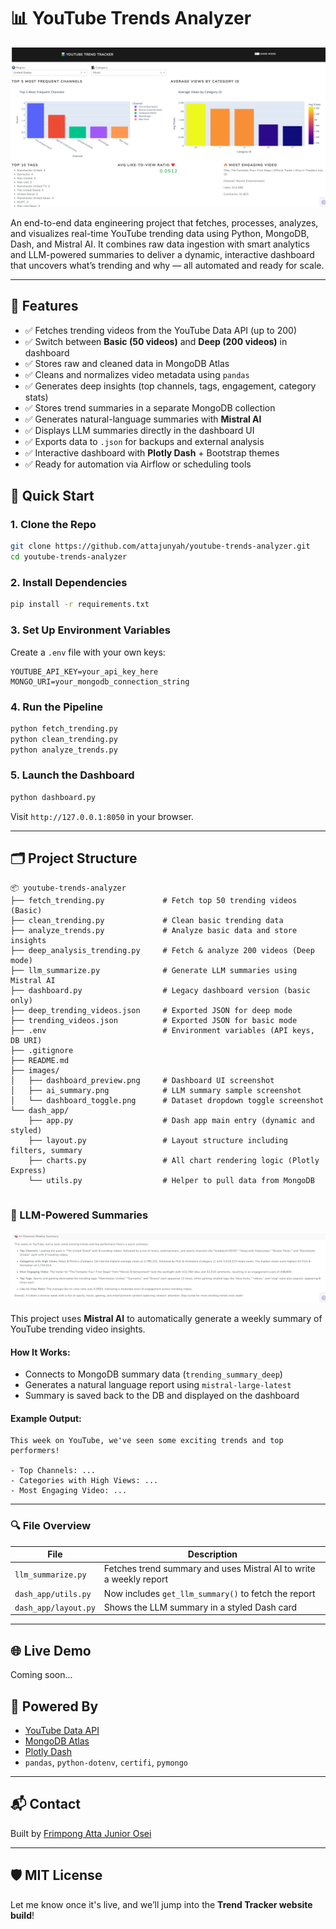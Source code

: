 # 📊 YouTube Trends Analyzer

![Dashboard Screenshot](./images/dashboard_preview.png)

An end-to-end data engineering project that fetches, processes, analyzes, and visualizes real-time YouTube trending data using Python, MongoDB, Dash, and Mistral AI. It combines raw data ingestion with smart analytics and LLM-powered summaries to deliver a dynamic, interactive dashboard that uncovers what’s trending and why — all automated and ready for scale.


---

## 🔧 Features

- ✅ Fetches trending videos from the YouTube Data API (up to 200)
- ✅ Switch between **Basic (50 videos)** and **Deep (200 videos)** in dashboard
- ✅ Stores raw and cleaned data in MongoDB Atlas
- ✅ Cleans and normalizes video metadata using `pandas`
- ✅ Generates deep insights (top channels, tags, engagement, category stats)
- ✅ Stores trend summaries in a separate MongoDB collection
- ✅ Generates natural-language summaries with **Mistral AI**
- ✅ Displays LLM summaries directly in the dashboard UI
- ✅ Exports data to `.json` for backups and external analysis
- ✅ Interactive dashboard with **Plotly Dash** + Bootstrap themes
- ✅ Ready for automation via Airflow or scheduling tools



## 🚀 Quick Start

### 1. Clone the Repo

```bash
git clone https://github.com/attajunyah/youtube-trends-analyzer.git
cd youtube-trends-analyzer
```

### 2. Install Dependencies

```bash
pip install -r requirements.txt
```

### 3. Set Up Environment Variables

Create a `.env` file with your own keys:

```env
YOUTUBE_API_KEY=your_api_key_here
MONGO_URI=your_mongodb_connection_string
```

### 4. Run the Pipeline

```bash
python fetch_trending.py
python clean_trending.py
python analyze_trends.py
```

### 5. Launch the Dashboard

```bash
python dashboard.py
```

Visit `http://127.0.0.1:8050` in your browser.

---

## 🗂️ Project Structure

```
📦 youtube-trends-analyzer
├── fetch_trending.py             # Fetch top 50 trending videos (Basic)
├── clean_trending.py             # Clean basic trending data
├── analyze_trends.py             # Analyze basic data and store insights
├── deep_analysis_trending.py     # Fetch & analyze 200 videos (Deep mode)
├── llm_summarize.py              # Generate LLM summaries using Mistral AI
├── dashboard.py                  # Legacy dashboard version (basic only)
├── deep_trending_videos.json     # Exported JSON for deep mode
├── trending_videos.json          # Exported JSON for basic mode
├── .env                          # Environment variables (API keys, DB URI)
├── .gitignore
├── README.md
├── images/
│   ├── dashboard_preview.png     # Dashboard UI screenshot
│   ├── ai_summary.png            # LLM summary sample screenshot
│   └── dashboard_toggle.png      # Dataset dropdown toggle screenshot
└── dash_app/
    ├── app.py                    # Dash app main entry (dynamic and styled)
    ├── layout.py                 # Layout structure including filters, summary
    ├── charts.py                 # All chart rendering logic (Plotly Express)
    └── utils.py                  # Helper to pull data from MongoDB


```

### 🧠 LLM-Powered Summaries

![Ai Summary Screenshot](./images/ai_summary.png)

This project uses **Mistral AI** to automatically generate a weekly summary of YouTube trending video insights.

#### How It Works:
- Connects to MongoDB summary data (`trending_summary_deep`)
- Generates a natural language report using `mistral-large-latest`
- Summary is saved back to the DB and displayed on the dashboard

#### Example Output:
```
This week on YouTube, we've seen some exciting trends and top performers!

- Top Channels: ...
- Categories with High Views: ...
- Most Engaging Video: ...
```

---

### 🔍 File Overview

| File | Description |
|------|-------------|
| `llm_summarize.py` | Fetches trend summary and uses Mistral AI to write a weekly report |
| `dash_app/utils.py` | Now includes `get_llm_summary()` to fetch the report |
| `dash_app/layout.py` | Shows the LLM summary in a styled Dash card |

---

## 🌐 Live Demo

Coming soon...


## 🧠 Powered By

- [YouTube Data API](https://developers.google.com/youtube/v3)
- [MongoDB Atlas](https://www.mongodb.com/cloud/atlas)
- [Plotly Dash](https://dash.plotly.com/)
- `pandas`, `python-dotenv`, `certifi`, `pymongo`

---

## 📬 Contact

Built by [Frimpong Atta Junior Osei](https://github.com/attajunyah)

---

## 🛡️ MIT License

Let me know once it's live, and we’ll jump into the **Trend Tracker website build**!
